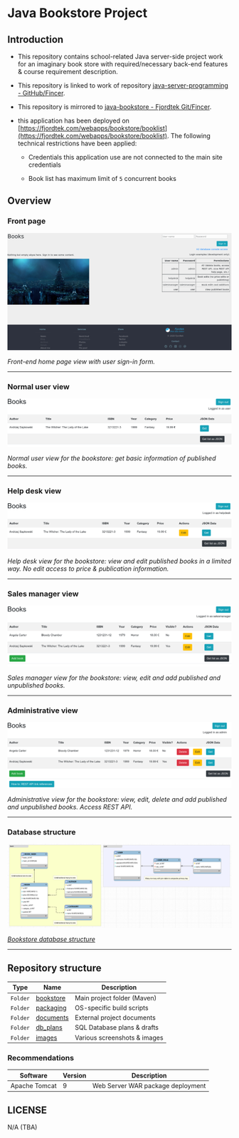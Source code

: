 # Java Bookstore Project

## Introduction

- This repository contains school-related Java server-side project work for an imaginary book store with required/necessary back-end features & course requirement description.

- This repository is linked to work of repository [java-server-programming - GitHub/Fincer](https://github.com/Fincer/java-server-programming).

- This repository is mirrored to [java-bookstore - Fjordtek Git/Fincer](https://fjordtek.com/git/Fincer/java-bookstore).

- this application has been deployed on [https://fjordtek.com/webapps/bookstore/booklist](https://fjordtek.com/webapps/bookstore/booklist). The following technical restrictions have been applied:

  - Credentials this application use are not connected to the main site credentials

  - Book list has maximum limit of `5` concurrent books

## Overview

### Front page

![](images/page_home.png)

_Front-end home page view with user sign-in form._

------------------------------

### Normal user view

![](images/page_user_front.png)

_Normal user view for the bookstore: get basic information of published books._

------------------------------

### Help desk view

![](images/page_helpdesk_front.png)

_Help desk view for the bookstore: view and edit published books in a limited way. No edit access to price & publication information._

------------------------------

### Sales manager view

![](images/page_salesmanager_front.png)

_Sales manager view for the bookstore: view, edit and add published and unpublished books._

------------------------------

### Administrative view

![](images/page_admin_front.png)

_Administrative view for the bookstore: view, edit, delete and add published and unpublished books. Access REST API._

------------------------------

### Database structure

![](images/db_structure.png)

_[Bookstore database structure](db_plans/bookstore-model.mwb)_

------------------------------

## Repository structure


| **Type** |        **Name**         |        **Description**       |
|----------|-------------------------|------------------------------|
| `Folder` | [bookstore](bookstore)  |  Main project folder (Maven) |
| `Folder` | [packaging](packaging)  |  OS-specific build scripts   |
| `Folder` | [documents](documents)  |  External project documents  |
| `Folder` |  [db_plans](db_plans)   |  SQL Database plans & drafts |
| `Folder` |    [images](images)     | Various screenshots & images |

### Recommendations

| **Software**  | **Version** |          **Description**          |
|---------------|-------------|-----------------------------------|
| Apache Tomcat |           9 | Web Server WAR package deployment |

## LICENSE

N/A (TBA)
